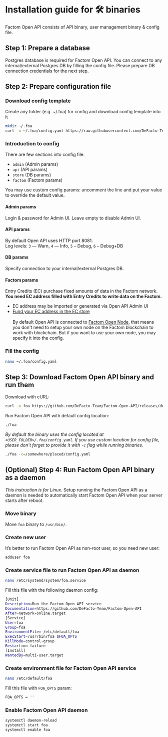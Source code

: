# Installation guide for 🛠 binaries
Factom Open API consists of API binary, user management binary & config file.

## Step 1: Prepare a database
Postgres database is required for Factom Open API.
You can connect to any internal/external Postgres DB by filling the config file.
Please prepare DB connection credentials for the next step.

## Step 2: Prepare configuration file

### Download config template
Create any folder (e.g. ~/.foa) for config and download config template into it
```bash
mkdir ~/.foa
curl -o ~/.foa/config.yaml https://raw.githubusercontent.com/DeFacto-Team/Factom-Open-API/master/config.yaml.EXAMPLE
```

### Introduction to config
There are few sections into config file:
* `admin` (Admin params)
* `api` (API params)
* `store` (DB params)
* `factom` (Factom params)

You may use custom config params: uncomment the line and put your value to override the default value.

#### Admin params
Login & password for Admin UI. Leave empty to disable Admin UI.

#### API params
By default Open API uses HTTP port 8081.<br />
Log levels: `3` — Warn, `4` — Info, `5` – Debug, `6` – Debug+DB

#### DB params
Specify connection to your internal/external Postgres DB.

#### Factom params
Entry Credits (EC) purchase fixed amounts of data in the Factom network.<br />
<b>You need EC address filled with Entry Credits to write data on the Factom.</b><br />
- EC address may be imported or generated via Open API Admin UI<br />
- <a href="https://ec.de-facto.pro" target="_blank">Fund your EC address in the EC store</a>
<br /><br />
By default Open API is connected to <a href="https://factomd.net" target="_blank">Factom Open Node</a>, that means you don't need to setup your own node on the Factom blockchain to work with blockchain. But if you want to use your own node, you may specify it into the config.<br />

### Fill the config
```bash
nano ~/.foa/config.yaml
```

## Step 3: Download Factom Open API binary and run them
Download with cURL:
```bash
curl -o foa https://github.com/DeFacto-Team/Factom-Open-API/releases/download/1.1.0/foa
```

Run Factom Open API with default config location:
```bash
./foa
```

*By default the binary uses the config located at `<USER_FOLDER>/.foa/config.yaml`. If you use custom location for config file, please don't forget to provide it with `-c` flag while running binaries.*
```bash
./foa -c=/somewhere/placed/config.yaml
```

## (Optional) Step 4: Run Factom Open API binary as a daemon
*This instruction is for Linux.*
Setup running the Factom Open API as a daemon is needed to automatically start Factom Open API when your server starts after reboot.

### Move binary
Move `foa` binary to `/usr/bin/`.

### Create new user
It’s better to run Factom Open API as non-root user, so you need new user:
```bash
adduser foa
```

### Create service file to run Factom Open API as daemon
```bash
nano /etc/systemd/system/foa.service
```

Fill this file with the following daemon config:
```bash
[Unit]
Description=Run the Factom Open API service
Documentation=https://github.com/DeFacto-Team/Factom-Open-API
After=network-online.target
[Service]
User=foa
Group=foa
EnvironmentFile=-/etc/default/foa
ExecStart=/usr/bin/foa $FOA_OPTS
KillMode=control-group
Restart=on-failure
[Install]
WantedBy=multi-user.target
```

### Create environment file for Factom Open API service

```bash
nano /etc/default/foa
```

Fill this file with `FOA_OPTS` param:
```bash
FOA_OPTS = ''
```

### Enable Factom Open API daemon
```bash
systemctl daemon-reload
systemctl start foa
systemctl enable foa
```
